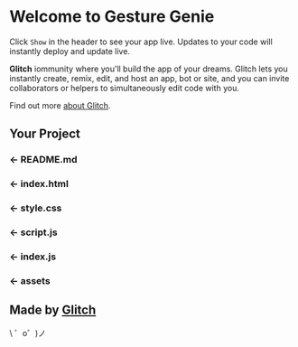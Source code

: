 Welcome to Gesture Genie
========================

Click `Show` in the header to see your app live. Updates to your code will instantly deploy and update live.

**Glitch** iommunity where you'll build the app of your dreams. Glitch lets you instantly create, remix, edit, and host an app, bot or site, and you can invite collaborators or helpers to simultaneously edit code with you.

Find out more [about Glitch](https://glitch.com/about).


Your Project
------------


### ← README.md

### ← index.html

### ← style.css

### ← script.js

### ← index.js

### ← assets


Made by [Glitch](https://glitch.com/)
-------------------

\ ゜o゜)ノ
